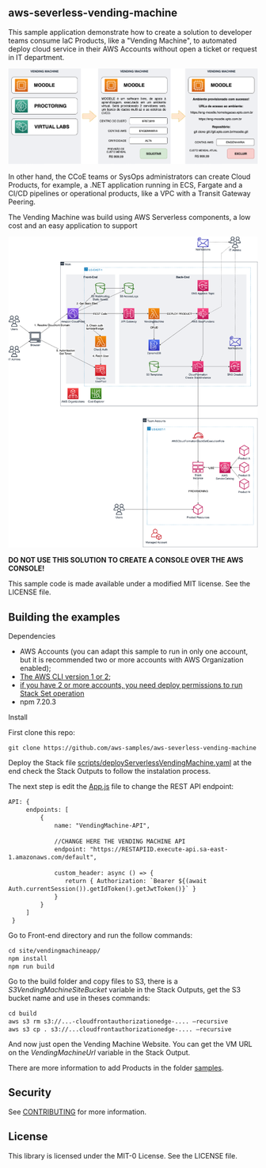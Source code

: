 ## aws-severless-vending-machine

This sample application demonstrate how to create a solution to developer teams consume IaC Products, like a "Vending Machine", to automated deploy cloud service in their AWS Accounts without open a ticket or request in IT department.

<p align="center">
<img src="/images/vendingmachine-sample.png" width="550">
</p>

In other hand, the CCoE teams or SysOps administrators can create Cloud Products, for example, a .NET application running in ECS, Fargate and a CI/CD pipelines or operational products, like a VPC with a Transit Gateway Peering.

The Vending Machine was build using AWS Serverless components, a low cost and an easy application to support

<p align="center">
<img src="/images/vendingmachine-blogpost.png" width="550">
</p>

**DO NOT USE THIS SOLUTION TO CREATE A CONSOLE OVER THE AWS CONSOLE!**

This sample code is made available under a modified MIT license. See the LICENSE file.

## Building the examples
Dependencies

- AWS Accounts (you can adapt this sample to run in only one account, but it is recommended two or more accounts with AWS Organization enabled);
- [The AWS CLI version 1 or 2](https://docs.aws.amazon.com/cli/latest/userguide/welcome-versions.html);
- [if you have 2 or more accounts, you need deploy permissions to run Stack Set operation](https://docs.aws.amazon.com/AWSCloudFormation/latest/UserGuide/stacksets-prereqs.html)
- npm 7.20.3

Install

First clone this repo:

```
git clone https://github.com/aws-samples/aws-severless-vending-machine
```

Deploy the Stack file [scripts/deployServerlessVendingMachine.yaml](./scripts/deployServerlessVendingMachine.yaml) at the end check the Stack Outputs to follow the instalation process.

The next step is edit the [App.js](site/vendingmachineapp/src/App.js) file to change the REST API endpoint:

```
API: {
     endpoints: [
         {
             name: "VendingMachine-API",

             //CHANGE HERE THE VENDING MACHINE API
             endpoint: "https://RESTAPIID.execute-api.sa-east-1.amazonaws.com/default",

             custom_header: async () => {
                return { Authorization: `Bearer ${(await Auth.currentSession()).getIdToken().getJwtToken()}` }
             }
         }
     ]
 }
```
Go to Front-end directory and run the follow commands:

```
cd site/vendingmachineapp/
npm install
npm run build
```

Go to the build folder and copy files to S3, there is a *S3VendingMachineSiteBucket* variable in the Stack Outputs, get the S3 bucket name and use in theses commands:

```
cd build
aws s3 rm s3://...-cloudfrontauthorizationedge-.... —recursive
aws s3 cp . s3://...cloudfrontauthorizationedge-.... —recursive
```

And now just open the Vending Machine Website. You can get the VM URL on the *VendingMachineUrl* variable in the Stack Output.

There are more information to add Products in the folder [samples](./samples).

## Security

See [CONTRIBUTING](CONTRIBUTING.md#security-issue-notifications) for more information.

## License

This library is licensed under the MIT-0 License. See the LICENSE file.

